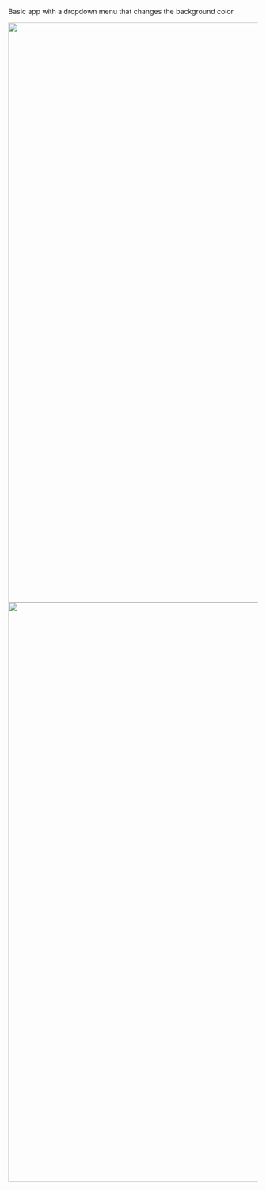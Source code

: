 Basic app with a dropdown menu that changes the background color

<img src="https://user-images.githubusercontent.com/89944583/193203564-4df04dba-7e93-4305-becf-ccb8a8f95bd8.png =590x1170" width=540 height=1170>

<image src="https://user-images.githubusercontent.com/89944583/193203625-5a8cbb30-7b0b-4ab8-b892-8b7303881ad3.png" width=540 height=1170>
